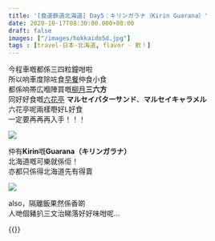 ```yaml
---
title: '[食道鉄道北海道] Day5：キリンガラナ（Kirin Guarana）'
date: 2020-10-17T08:30:00.000+08:00
draft: false
images: ["/images/hokkaido5d.jpg"]
tags : [travel-日本-北海道, flavor - 飲！]
---
```


今程車嘅都係三四粒鐘咁啦  
所以响車度除咗食[早餐](https://hidie.net/hokkaido5a/)仲食小食  
都係响帯広嗰陣買嘅[柳月](https://hidie.net/hokkaido2i/)**三六方**  
同好好食嘅[六花亭](https://hidie.net/hokkaido2h/) **マルセイバターサンド**、**マルセイキャラメル**  
六花亭呢兩樣嘢好L好食  
一定要再再再入手！！！  

![](/images/hokkaido5d.jpg)

仲有**Kirin**嘅**Guarana（キリンガラナ）**  
北海道嘅可樂就係佢！  
亦都只係得北海道先有得賣  

![](/images/hokkaido5d1.jpg)

also，隔離飯果然係香啲  
人哋個豬扒三文治睇落好好味咁呢...
  
  
  
{{<hokkaido>}}
